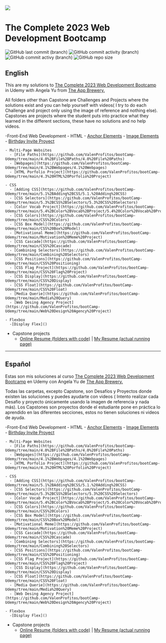 <h1 aling="center"><a href="https://github.com/ValenProfitos/bootCamp-Udemy"><img src="https://logos-world.net/wp-content/uploads/2021/11/Udemy-Logo-2021-present.png"></a></h1>

# The Complete 2023 Web Development Bootcamp

![GitHub last commit (branch)](https://img.shields.io/github/last-commit/ValenProfitos/bootCamp-Udemy/main)
![GitHub commit activity (branch)](https://img.shields.io/github/commit-activity/w/ValenProfitos/bootCamp-Udemy/main)
![GitHub commit activy (branch)](https://img.shields.io/github/commit-activity/y/ValenProfitos/bootCamp-Udemy/main)
![GitHub repo size](https://img.shields.io/github/repo-size/ValenProfitos/bootCamp-Udemy)

<h2>English</h2>
This are my solutions to <a href="https://www.udemy.com/course/the-complete-web-development-bootcamp/">The Complete 2023 Web Development Bootcamp</a> in Udemy with Angela Yu from <a href="https://appbrewery.com/">The App Brewery.</a>

<br/>

All folders other than Capstone are Challenges and Projects where the solutions exist and you can help yourself with videos(
I try to do each Challenge and project only using the image of reference and nothing else).
Capstones are projects where the student puts into practice what they learned in the different sections, these have no solutions and no help videos.

-Front-End Web Development
    - HTML
      - [Anchor Elements](https://github.com/ValenProfitos/bootCamp-Udemy/tree/main/3.2%2BAnchor%2BElements/3.2%20Anchor%20Elements)
      - [Image Elements](https://github.com/ValenProfitos/bootCamp-Udemy/tree/main/3.3%2BImage%2BElements/3.3%20Image%20Elements)
      - [Birthday Invite Proyect](https://github.com/ValenProfitos/bootCamp-Udemy/tree/main/3.4%2BBirthday%2BInvite%2BProject/3.4%20Birthday%20Invite%20Project)
    
    - Multi-Page Websites
      - [File Paths](https://github.com/ValenProfitos/bootCamp-Udemy/tree/main/4.0%2BFile%2BPaths/4.0%20File%20Paths)
      - [Webpages](https://github.com/ValenProfitos/bootCamp-Udemy/tree/main/4.1%2BWebpages/4.1%20Webpages)
      - [HTML Porfolio Project](https://github.com/ValenProfitos/bootCamp-Udemy/tree/main/4.3%20HTML%20Porfolio%20Project)
  
    - CSS
      - [Adding CSS](https://github.com/ValenProfitos/bootCamp-Udemy/tree/main/5.1%2BAdding%2BCSS/5.1.%20Adding%20CSS)
      - [CSS Selectors](https://github.com/ValenProfitos/bootCamp-Udemy/tree/main/5.3%2BCSS%2BSelectors/5.3%20CSS%20Selectors)
      - [Color Vocab Project](https://github.com/ValenProfitos/bootCamp-Udemy/tree/main/5.4%2BColor%2BVocab%2BProject/5.4%20Color%20Vocab%20Project)
      - [CSS Colors](https://github.com/ValenProfitos/bootCamp-Udemy/tree/main/CSS%20Colors)
      - [CSS Box Model](https://github.com/ValenProfitos/bootCamp-Udemy/tree/main/CSS%20Box%20Model)
      - [Motivational Meme](https://github.com/ValenProfitos/bootCamp-Udemy/tree/main/Motivation%20Meme%20Project)
      - [CSS Cascade](https://github.com/ValenProfitos/bootCamp-Udemy/tree/main/CSS%20Cascade)
      - [Combining Selectors](https://github.com/ValenProfitos/bootCamp-Udemy/tree/main/Combining%20Selectors)
      - [CSS Positions](https://github.com/ValenProfitos/bootCamp-Udemy/tree/main/CSS%20Positioning)
      - [CSS Flag Project](https://github.com/ValenProfitos/bootCamp-Udemy/tree/main/CSS%20Flag%20Project)
      - [CSS Display](https://github.com/ValenProfitos/bootCamp-Udemy/tree/main/CSS%20Display)
      - [CSS Float](https://github.com/ValenProfitos/bootCamp-Udemy/tree/main/CSS%20Float)
      - [Media Querie](https://github.com/ValenProfitos/bootCamp-Udemy/tree/main/Media%20Query)
      - [Web Desing Agency Project](https://github.com/ValenProfitos/bootCamp-Udemy/tree/main/Web%20Design%20Agency%20Project)
  
    - Flexbox
      -[Display Flex]()

- Capstone projects
  - [Online Resume (folders with code)](https://github.com/ValenProfitos/bootCamp-Udemy/tree/main/capstone%20projects/online-resume) | [My Resume (actual running page)](https://valenprofitos.github.io/my-resume/)

<hr/>

<h2>Español</h2>
Estas son mis soluciones al curso <a href="https://www.udemy.com/course/the-complete-web-development-bootcamp/">The Complete 2023 Web Development Bootcamp</a> en Udemy con Angela Yu de <a href="https://appbrewery.com/">The App Brewery.</a>

<br/>

Todas las carpetas, excepto Capstone, son Desafíos y Proyectos donde existen las soluciones y puedes ayudarte con videos (
Intento realizar cada Desafio y proyecto únicamente usando la imagen de referencia y nada más).
Los Capstones son proyectos donde el estudiante pone en práctica lo aprendido en las diferentes secciones, estos no tienen soluciones ni videos de ayuda.

-Front-End Web Development
    - HTML
      - [Anchor Elements](https://github.com/ValenProfitos/bootCamp-Udemy/tree/main/3.2%2BAnchor%2BElements/3.2%20Anchor%20Elements)
      - [Image Elements](https://github.com/ValenProfitos/bootCamp-Udemy/tree/main/3.3%2BImage%2BElements/3.3%20Image%20Elements)
      - [Birthday Invite Proyect](https://github.com/ValenProfitos/bootCamp-Udemy/tree/main/3.4%2BBirthday%2BInvite%2BProject/3.4%20Birthday%20Invite%20Project)
    
    - Multi-Page Websites
      - [File Paths](https://github.com/ValenProfitos/bootCamp-Udemy/tree/main/4.0%2BFile%2BPaths/4.0%20File%20Paths)
      - [Webpages](https://github.com/ValenProfitos/bootCamp-Udemy/tree/main/4.1%2BWebpages/4.1%20Webpages)
      - [HTML Porfolio Project](https://github.com/ValenProfitos/bootCamp-Udemy/tree/main/4.3%20HTML%20Porfolio%20Project)
  
    - CSS
      - [Adding CSS](https://github.com/ValenProfitos/bootCamp-Udemy/tree/main/5.1%2BAdding%2BCSS/5.1.%20Adding%20CSS)
      - [CSS Selectors](https://github.com/ValenProfitos/bootCamp-Udemy/tree/main/5.3%2BCSS%2BSelectors/5.3%20CSS%20Selectors)
      - [Color Vocab Project](https://github.com/ValenProfitos/bootCamp-Udemy/tree/main/5.4%2BColor%2BVocab%2BProject/5.4%20Color%20Vocab%20Project)
      - [CSS Colors](https://github.com/ValenProfitos/bootCamp-Udemy/tree/main/CSS%20Colors)
      - [CSS Box Model](https://github.com/ValenProfitos/bootCamp-Udemy/tree/main/CSS%20Box%20Model)
      - [Motivational Meme](https://github.com/ValenProfitos/bootCamp-Udemy/tree/main/Motivation%20Meme%20Project)
      - [CSS Cascade](https://github.com/ValenProfitos/bootCamp-Udemy/tree/main/CSS%20Cascade)
      - [Combining Selectors](https://github.com/ValenProfitos/bootCamp-Udemy/tree/main/Combining%20Selectors)
      - [CSS Positions](https://github.com/ValenProfitos/bootCamp-Udemy/tree/main/CSS%20Positioning)
      - [CSS Flag Project](https://github.com/ValenProfitos/bootCamp-Udemy/tree/main/CSS%20Flag%20Project)
      - [CSS Display](https://github.com/ValenProfitos/bootCamp-Udemy/tree/main/CSS%20Display)
      - [CSS Float](https://github.com/ValenProfitos/bootCamp-Udemy/tree/main/CSS%20Float)
      - [Media Querie](https://github.com/ValenProfitos/bootCamp-Udemy/tree/main/Media%20Query)
      - [Web Desing Agency Project](https://github.com/ValenProfitos/bootCamp-Udemy/tree/main/Web%20Design%20Agency%20Project)
  
    - Flexbox
      -[Display Flex]()
  
- Capstone projects
  - [Online Resume (folders with code)](https://github.com/ValenProfitos/bootCamp-Udemy/tree/main/capstone%20projects/online-resume) | [My Resume (actual running page)](https://valenprofitos.github.io/my-resume/)
